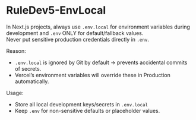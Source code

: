 # RuleDev5-EnvLocal

In Next.js projects, always use `.env.local` for environment variables during development and `.env` ONLY for default/fallback values.  
Never put sensitive production credentials directly in `.env`.  

Reason:  
- `.env.local` is ignored by Git by default → prevents accidental commits of secrets.  
- Vercel’s environment variables will override these in Production automatically.  

Usage:  
- Store all local development keys/secrets in `.env.local`  
- Keep `.env` for non-sensitive defaults or placeholder values.
